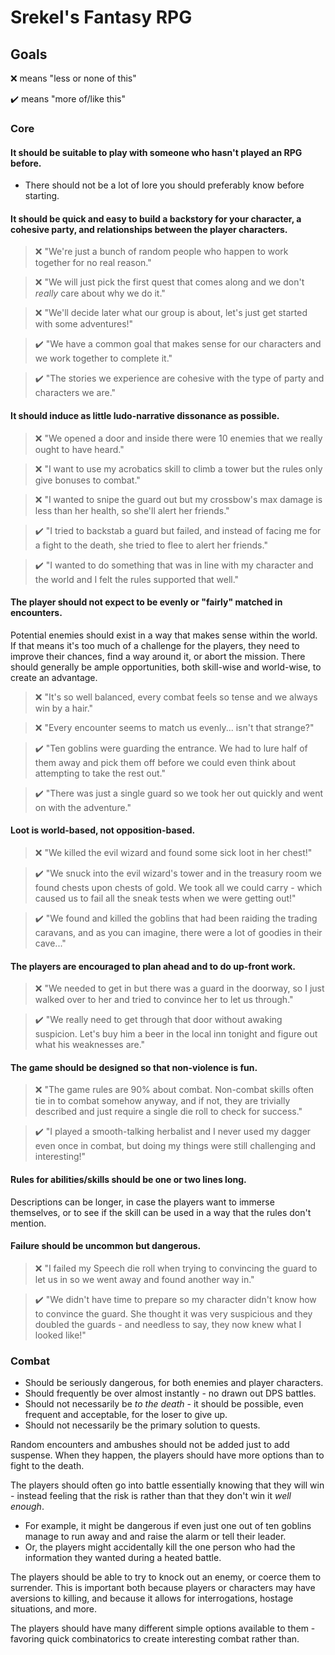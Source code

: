# Srekel's Fantasy RPG

## Goals

:x: means "less or none of this"

:heavy_check_mark: means "more of/like this"

### Core

#### It should be suitable to play with someone who hasn't played an RPG before.

- There should not be a lot of lore you should preferably know before starting.

#### It should be quick and easy to build a backstory for your character, a cohesive party, and relationships between the player characters.

> :x: "We're just a bunch of random people who happen to work together for no real reason."

> :x: "We will just pick the first quest that comes along and we don't *really* care about why we do it."

> :x: "We'll decide later what our group is about, let's just get started with some adventures!"

> :heavy_check_mark: "We have a common goal that makes sense for our characters and we work together to complete it."

> :heavy_check_mark: "The stories we experience are cohesive with the type of party and characters we are."

#### It should induce as little ludo-narrative dissonance as possible.

> :x: "We opened a door and inside there were 10 enemies that we really ought to have heard."

> :x: "I want to use my acrobatics skill to climb a tower but the rules only give bonuses to combat."

> :x: "I wanted to snipe the guard out but my crossbow's max damage is less than her health, so she'll alert her friends."

> :heavy_check_mark: "I tried to backstab a guard but failed, and instead of facing me for a fight to the death, she tried to flee to alert her friends."

> :heavy_check_mark: "I wanted to do something that was in line with my character and the world and I felt the rules supported that well."

#### The player should not expect to be evenly or "fairly" matched in encounters.

Potential enemies should exist in a way that makes sense within the world. If that means it's too much of a challenge for the players, they need to improve their chances, find a way around it, or abort the mission. There should generally be ample opportunities, both skill-wise and world-wise, to create an advantage.

> :x: "It's so well balanced, every combat feels so tense and we always win by a hair."

> :x: "Every encounter seems to match us evenly... isn't that strange?"

> :heavy_check_mark: "Ten goblins were guarding the entrance. We had to lure half of them away and pick them off before we could even think about attempting to take the rest out."

> :heavy_check_mark: "There was just a single guard so we took her out quickly and went on with the adventure."

#### Loot is world-based, not opposition-based.

> :x: "We killed the evil wizard and found some sick loot in her chest!"

> :heavy_check_mark: "We snuck into the evil wizard's tower and in the treasury room we found chests upon chests of gold. We took all we could carry - which caused us to fail all the sneak tests when we were getting out!"

> :heavy_check_mark: "We found and killed the goblins that had been raiding the trading caravans, and as you can imagine, there were a lot of goodies in their cave..."

#### The players are encouraged to plan ahead and to do up-front work.

> :x: "We needed to get in but there was a guard in the doorway, so I just walked over to her and tried to convince her to let us through."

> :heavy_check_mark: "We really need to get through that door without awaking suspicion. Let's buy him a beer in the local inn tonight and figure out what his weaknesses are."

#### The game should be designed so that non-violence is fun.

> :x: "The game rules are 90% about combat. Non-combat skills often tie in to combat somehow anyway, and if not, they are trivially described and just require a single die roll to check for success."

> :heavy_check_mark: "I played a smooth-talking herbalist and I never used my dagger even once in combat, but doing my things were still challenging and interesting!"

#### Rules for abilities/skills should be one or two lines long.

Descriptions can be longer, in case the players want to immerse themselves, or to see if the skill can be used in a way that the rules don't mention.

#### Failure should be uncommon but dangerous.

> :x: "I failed my Speech die roll when trying to convincing the guard to let us in so we went away and found another way in."

> :heavy_check_mark: "We didn't have time to prepare so my character didn't know how to convince the guard. She thought it was very suspicious and they doubled the guards - and needless to say, they now knew what I looked like!"

### Combat

- Should be seriously dangerous, for both enemies and player characters.
- Should frequently be over almost instantly - no drawn out DPS battles.
- Should not necessarily be *to the death* - it should be possible, even frequent and acceptable, for the loser to give up.
- Should not necessarily be the primary solution to quests.

Random encounters and ambushes should not be added just to add suspense. When they happen, the players should have more options than to fight to the death.

The players should often go into battle essentially knowing that they will win - instead feeling that the risk is rather than that they don't win it *well enough*.

- For example, it might be dangerous if even just one out of ten goblins manage to run away and and raise the alarm or tell their leader.
- Or, the players might accidentally kill the one person who had the information they wanted during a heated battle.

The players should be able to try to knock out an enemy, or coerce them to surrender. This is important both because players or characters may have aversions to killing, and because it allows for interrogations, hostage situations, and more.

The players should have many different simple options available to them - favoring quick combinatorics to create interesting combat rather than.




